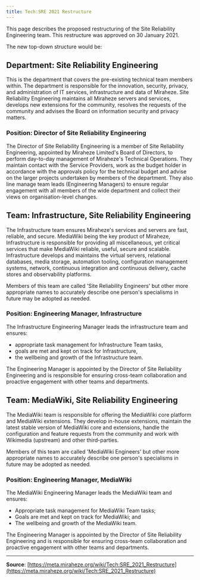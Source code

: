 ```yaml
---
title: Tech:SRE 2021 Restructure
---
```


This page describes the proposed restructuring of the Site Reliability Engineering team. This restructure was approved on 30 January 2021.

The new top-down structure would be:

## Department: Site Reliability Engineering 

This is the department that covers the pre-existing technical team members within. The department is responsible for the innovation, security, privacy, and administration of IT services, infrastructure and data of Miraheze. Site Reliability Engineering maintains all Miraheze servers and services, develops new extensions for the community, resolves the requests of the community and advises the Board on information security and privacy matters.

### Position: Director of Site Reliability Engineering 

The Director of Site Reliability Engineering is a member of Site Reliability Engineering, appointed by Miraheze Limited's Board of Directors, to perform day-to-day management of Miraheze's Technical Operations. They maintain contact with the Service Providers, work as the budget holder in accordance with the approvals policy for the technical budget and advise on the larger projects undertaken by members of the department. They also line manage team leads (Engineering Managers) to ensure regular engagement with all members of the wide department and collect their views on organisation-level changes.

## Team: Infrastructure, Site Reliability Engineering 

The Infrastructure team ensures Miraheze's services and servers are fast, reliable, and secure. MediaWiki being the key product of Miraheze, Infrastructure is responsible for providing all miscellaneous, yet critical services that make MediaWiki reliable, useful, secure and scalable. Infrastructure develops and maintains the virtual servers, relational databases, media storage, automation tooling, configuration management systems, network, continuous integration and continuous delivery, cache stores and observability platforms.

Members of this team are called 'Site Reliability Engineers' but other more appropriate names to accurately describe one person's specialisms in future may be adopted as needed.

### Position: Engineering Manager, Infrastructure 

The Infrastructure Engineering Manager leads the infrastructure team and ensures:
* appropriate task management for Infrastructure Team tasks,
* goals are met and kept on track for Infrastructure,
* the wellbeing and growth of the Infrastructure team.

The Engineering Manager is appointed by the Director of Site Reliability Engineering and is responsible for ensuring cross-team collaboration and proactive engagement with other teams and departments.

## Team: MediaWiki, Site Reliability Engineering 

The MediaWiki team is responsible for offering the MediaWiki core platform and MediaWiki extensions. They develop in-house extensions, maintain the latest stable version of MediaWiki core and extensions, handle the configuration and feature requests from the community and work with Wikimedia (upstream) and other third-parties.

Members of this team are called 'MediaWiki Engineers' but other more appropriate names to accurately describe one person's specialisms in future may be adopted as needed.

### Position: Engineering Manager, MediaWiki 

The MediaWiki Engineering Manager leads the MediaWiki team and ensures:
* Appropriate task management for MediaWiki Team tasks;
* Goals are met and kept on track for MediaWiki; and
* The wellbeing and growth of the MediaWiki team.

The Engineering Manager is appointed by the Director of Site Reliability Engineering and is responsible for ensuring cross-team collaboration and proactive engagement with other teams and departments.

----
**Source**: [https://meta.miraheze.org/wiki/Tech:SRE_2021_Restructure](https://meta.miraheze.org/wiki/Tech:SRE_2021_Restructure)